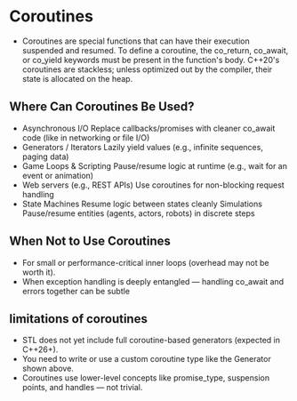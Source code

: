 # Coroutines
-	Coroutines are special functions that can have their execution suspended and resumed. To define a coroutine, the co_return, co_await, or co_yield keywords must be present in the function's body. C++20's coroutines are stackless; unless optimized out by the compiler, their state is allocated on the heap.

## Where Can Coroutines Be Used?
-   Asynchronous I/O	Replace callbacks/promises with cleaner co_await code (like in networking or file I/O)
-   Generators / Iterators	Lazily yield values (e.g., infinite sequences, paging data)
-   Game Loops & Scripting	Pause/resume logic at runtime (e.g., wait for an event or animation)
-   Web servers (e.g., REST APIs)	Use coroutines for non-blocking request handling
-   State Machines	Resume logic between states cleanly
    Simulations	Pause/resume entities (agents, actors, robots) in discrete steps

## When Not to Use Coroutines
-   For small or performance-critical inner loops (overhead may not be worth it).
-   When exception handling is deeply entangled — handling co_await and errors together can be subtle

## limitations of coroutines
-   STL does not yet include full coroutine-based generators (expected in C++26+).
-   You need to write or use a custom coroutine type like the Generator<T> shown above.
-   Coroutines use lower-level concepts like promise_type, suspension points, and handles — not trivial.